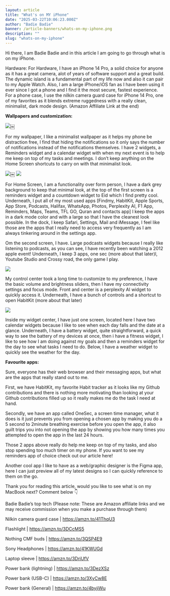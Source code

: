 ```yaml
---
layout: article
title: "What's on MY iPhone"
date: "2025-03-22T10:06:23.000Z"
author: "Badie Badie"
banner: /article-banners/whats-on-my-iphone.png
description: ""
slug: "whats-on-my-iphone"
---
```


Hi there, I am Badie Badie and in this article I am going to go through what is on my iPhone. 

Hardware: For Hardware, I have an iPhone 14 Pro, a solid choice for anyone as it has a great camera, alot of years of software support and a great build. The dynamic island is a fundamental part of my life now and also it can pair to my Apple Watch. Also, I am a large iPhone/iOS fan as I have been using it ever since I got a phone and I find it the most secure, fastest experience. For a phone case, I use the nilkin camera guard case for iPhone 14 Pro, one of my favorites as it blends extreme ruggedness with a really clean, minimalist, dark mode design. (Amazon Affiliate Link at the end)

**Wallpapers and customization:**

![](https://res.cloudinary.com/dc5w3cjmh/image/upload/v1742637844/Articles/whats-on-my-iphone/blkn96jl4tnrefatrtbp.png)￼

For my wallpaper, I like a minimalist wallpaper as it helps my phone be distraction free, I find that hiding the notifications so it only says the number of notifications instead of the notifications themselves. I have 2 widgets, a Reminders widget and a calendar widget with when my next event is to help me keep on top of my tasks and meetings. I don’t keep anything on the Home Screen shortcuts to carry on with that minimalist look.

![](https://res.cloudinary.com/dc5w3cjmh/image/upload/v1742637845/Articles/whats-on-my-iphone/blnlyuxefsvsau4hklfi.png)￼
![](https://res.cloudinary.com/dc5w3cjmh/image/upload/v1742637845/Articles/whats-on-my-iphone/h5dzeorvmdowto2jptz9.png)

For Home Screen, I am a functionality over form person, I have a dark grey background to keep that minimal look, at the top of the first screen is a reminders widget and a countdown widget to Eid which I find pretty cool. Underneath, I put all of my most used apps [Findmy, HabitKit, Apple Sports, App Store, Podcasts, Halifax, WhatsApp, Photos, Perplexity AI, F1 App, Reminders, Maps, Teams, TFL GO, Quran and contacts app] I keep the apps in a dark mode color and with a large so that I have the cleanest look possible. In the dock, I keep Safari, Settings, Mail and iMessage, I feel like those are the apps that I really need to access very frequently as I am always tinkering around in the settings app.

Om the second screen, I have. Large podcasts widgets because I really like listening to podcasts, as you can see, I have recently been watching a 2012 apple event! Underneath, I keep 3 apps, one sec (more about that later)l, Youtube Studio and Crossy road, the only game I play. 

![](https://res.cloudinary.com/dc5w3cjmh/image/upload/v1742637847/Articles/whats-on-my-iphone/ofhcbeq6jd8tizzwpoqi.png)

My control center took a long time to customize to my preference, I have the basic volume and brightness sliders, then I have my connectivity settings and focus mode. Front and center is a perplexity AI widget to quickly access it. Underneath, I have a bunch of controls and a shortcut to open HabitKit (more about that later)

![](https://res.cloudinary.com/dc5w3cjmh/image/upload/v1742637847/Articles/whats-on-my-iphone/ofhcbeq6jd8tizzwpoqi.png)

Inside my widget center, I have just one screen, located here I have two calendar widgets because I like to see when each day falls and the date at a glance. Underneath, I have a battery widget, quite straightforward, a quick way to see the battery of my devices at once, then i have a fitness widget, I like to see how I am doing against my goals and then a reminders widget for the day to see what tasks I need to do. Below, I have a weather widget to quickly see the weather for the day.

**Favourite apps:**

Sure, everyone has their web browser and their messaging apps, but what are the apps that really stand out to me.

First, we have HabitKit, my favorite Habit tracker as it looks like my Github contributions and there is nothing more motivating than looking at your Github contributions filled up so it really makes me do the task I need at hand. 

Secondly, we have an app called OneSec, a screen time manager, what it does is it just prevents you from opening a chosen app by making you do a 5 second to 2minute breathing exercise before you open the app, it also guilt trips you into not opening the app by showing you how many times you attempted to open the app in the last 24 hours.

Those 2 apps above really do help me keep on top of my tasks, and also stop spending too much timer on my phone. If you want to see my reminders app of choice check out our article here!

Another cool app I like to have as a web/graphic designer is the Figma app, here I can just preview all of my latest designs so I can quickly reference to them on the go.

Thank you for reading this article, would you like to see what is on my MacBook next? Comment below 👇 




Badie Badie’s top tech (Please note: These are Amazon affiliate links and we may receive commission when you make a purchase through them)

Nilkin camera guard case | https://amzn.to/41ThqU3

Flashlight |  https://amzn.to/3DCcMS5 

Nothing CMF buds | https://amzn.to/3QSP4E9

Sony Headphones | https://amzn.to/41KWUGd

Laptop sleeve | https://amzn.to/3DriUfV

Power bank (lightning) | https://amzn.to/3DezXSz

Power bank (USB-C) | https://amzn.to/3XyCw8E

Power bank (General) | https://amzn.to/4byjiWu

 



